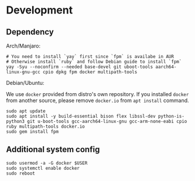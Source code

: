 # Development

## Dependency

Arch/Manjaro:

```
# You need to install `yay` first since `fpm` is availabe in AUR
# Otherwise install `ruby` and follow Debian guide to install `fpm`
yay -Syu --noconfirm --needed base-devel git uboot-tools aarch64-linux-gnu-gcc cpio dpkg fpm docker multipath-tools
```

Debian/Ubuntu:

We use `docker` provided from distro's own repository. If you installed `docker` from another source, please remove `docker.io` from `apt install` command.

```
sudo apt update
sudo apt install -y build-essential bison flex libssl-dev python-is-python3 git u-boot-tools gcc-aarch64-linux-gnu gcc-arm-none-eabi cpio ruby multipath-tools docker.io
sudo gem install fpm
```

## Additional system config

```
sudo usermod -a -G docker $USER
sudo systemctl enable docker
sudo reboot
```
